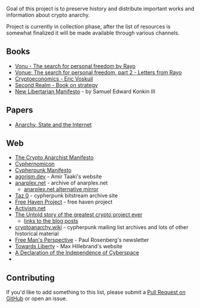 Goal of this project is to preserve history and distribute important works and information about crypto anarchy.

Project is currently in collection phase, after the list of resources is somewhat finalized it will be made available through various channels. 

## Books
- [Vonu - The search for personal freedom by Rayo](https://ad-store.sgp1.digitaloceanspaces.com/LUA/Documents/VONU%20-%20The%20Search%20for%20Personal%20Freedom%20by%20Rayo.pdf)
- [Vonue: The search for personal freedom, part 2 - Letters from Rayo](https://ad-store.sgp1.digitaloceanspaces.com/VONU/2022/08/Vonu%202%20Paperback%20Interior%20Final.pdf)
- [Cryptoeconomics - Eric Voskuil](https://voskuil.org/cryptoeconomics/cryptoeconomics.pdf)
- [Second Realm - Book on strategy](https://archive.org/details/second-realm-digital)
- [New Libertarian Manifesto](https://web.archive.org/web/20191217015919/http://agorism.info/docs/NewLibertarianManifesto.pdf) - by Samuel Edward Konkin III

## Papers
- [Anarchy, State and the Internet](https://web.archive.org/web/2/https://www.researchgate.net/publication/228222872_Anarchy_State_and_the_Internet)


## Web 
- [The Crypto Anarchist Manifesto](https://web.archive.org/web/20200108183836/http://groups.csail.mit.edu/mac/classes/6.805/articles/crypto/cypherpunks/may-crypto-manifesto.html)
- [Cyphernomicon](https://cdn.nakamotoinstitute.org/docs/cyphernomicon.txt)
- [Cypherpunk Manifesto](https://web.archive.org/web/20200118132145/https://www.activism.net/cypherpunk/manifesto.html)
- [agorism.dev](https://agorism.dev/) - Amir Taaki's website
- [anarplex.net](https://anarplex.sirion.io/) - archive of anarplex.net
  - [anarplex.net alternative mirror](https://anarplex.cypherpunk.wtf/)
- [Taz 0](https://taz0.sirion.io/) - cypherpunk bitstream archive site
- [Free Haven Project](https://www.freehaven.net/) - free haven project
- [Activism.net](https://activism.net/) 
- [The Untold story of the greatest crypto project ever](https://freemansperspective.com/product/the-untold-story-of-the-greatest-crypto-project-ever-e-book/)
  - [links to the blog posts](https://disobey.dev/the-untold-story-of-the-greatest-crypto-project-ever/)
- [cryptoanarchy.wiki](https://cryptoanarchy.wiki/) - cypherpunk mailing list archives and lots of other historical material
- [Free Man's Perspective](https://freemansperspective.com/) - Paul Rosenberg's newsletter
- [Towards Liberty](https://web.archive.org/web/20200627112945/http://towardsliberty.com/) - Max Hillebrand's website
- [A Declaration of the Independence of Cyberspace](https://web.archive.org/web/20200120011613/https://www.eff.org/cyberspace-independence)
- 

## Contributing

If you'd like to add something to this list, please submit a [Pull Request on GitHub](https://github.com/cryptoanarchy-info/cryptoanarchy-archive) or open an issue.
